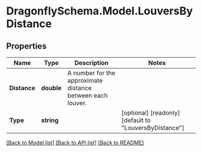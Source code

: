 
# DragonflySchema.Model.LouversByDistance

## Properties

Name | Type | Description | Notes
------------ | ------------- | ------------- | -------------
**Distance** | **double** | A number for the approximate distance between each louver. | 
**Type** | **string** |  | [optional] [readonly] [default to "LouversByDistance"]

[[Back to Model list]](../README.md#documentation-for-models)
[[Back to API list]](../README.md#documentation-for-api-endpoints)
[[Back to README]](../README.md)

